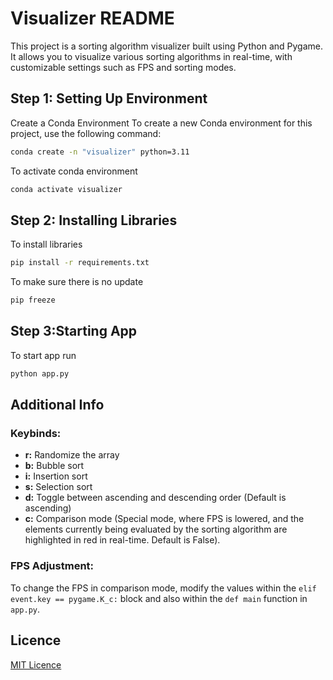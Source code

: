 # Visualizer README

This project is a sorting algorithm visualizer built using Python and Pygame. It allows you to visualize various sorting algorithms in real-time, with customizable settings such as FPS and sorting modes.

## Step 1: Setting Up Environment
Create a Conda Environment
To create a new Conda environment for this project, use the following command:

```sh
conda create -n "visualizer" python=3.11
```
To activate conda environment
```bash
conda activate visualizer
```

## Step 2: Installing Libraries
To install libraries
```bash
pip install -r requirements.txt
```
To make sure there is no update
```bash
pip freeze
```

## Step 3:Starting App
To start app run
```bash
python app.py
```

## Additional Info

### Keybinds:

*   **r:** Randomize the array
*   **b:** Bubble sort
*   **i:** Insertion sort
*   **s:** Selection sort
*   **d:** Toggle between ascending and descending order (Default is ascending)
*   **c:** Comparison mode (Special mode, where FPS is lowered, and the elements currently being evaluated by the sorting algorithm are highlighted in red in real-time. Default is False).

### FPS Adjustment:

To change the FPS in comparison mode, modify the values within the `elif event.key == pygame.K_c:` block and also within the `def main` function in `app.py`.

## **Licence**
[MIT Licence](LICENCE)
